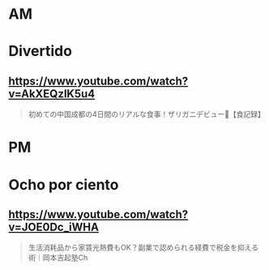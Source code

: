 # AM

# Divertido

## https://www.youtube.com/watch?v=AkXEQzlK5u4

> 初めての中国成都の4日間のリアルな食事！ザリガニデビュー🦞【食記録】 

# PM

# Ocho por ciento

## https://www.youtube.com/watch?v=JOE0Dc_iWHA

> 生活消耗品から家賃光熱費もOK？副業で認められる経費で税金を抑える術｜岡本吉起塾Ch 
